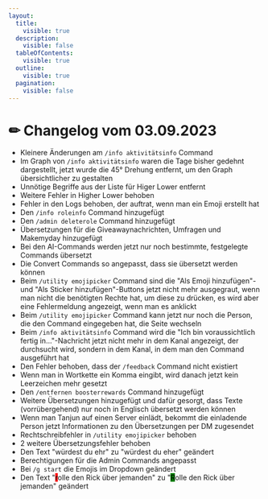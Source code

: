 ```yaml
---
layout:
  title:
    visible: true
  description:
    visible: false
  tableOfContents:
    visible: true
  outline:
    visible: true
  pagination:
    visible: false
---
```


# ✏ Changelog vom 03.09.2023

* Kleinere Änderungen am `/info aktivitätsinfo` Command
* Im Graph von `/info aktivitätsinfo` waren die Tage bisher gedehnt dargestellt, jetzt wurde die 45° Drehung entfernt, um den Graph übersichtlicher zu gestalten
* Unnötige Begriffe aus der Liste für Higer Lower entfernt
* Weitere Fehler in Higher Lower behoben
* Fehler in den Logs behoben, der auftrat, wenn man ein Emoji erstellt hat
* Den `/info roleinfo` Command hinzugefügt
* Den `/admin deleterole` Command hinzugefügt
* Übersetzungen für die Giveawaynachrichten, Umfragen und Makemyday hinzugefügt
* Bei den AI-Commands werden jetzt nur noch bestimmte, festgelegte Commands übersetzt
* Die Convert Commands so angepasst, dass sie übersetzt werden können
* Beim `/utility emojipicker` Command sind die "Als Emoji hinzufügen"- und "Als Sticker hinzufügen"-Buttons jetzt nicht mehr ausgegraut, wenn man nicht die benötigten Rechte hat, um diese zu drücken, es wird aber eine Fehlermeldung angezeigt, wenn man es anklickt
* Beim `/utility emojipicker` Command kann jetzt nur noch die Person, die den Command eingegeben hat, die Seite wechseln
* Beim `/info aktivitätsinfo` Command wird die "Ich bin voraussichtlich fertig in..."-Nachricht jetzt nicht mehr in dem Kanal angezeigt, der durchsucht wird, sondern in dem Kanal, in dem man den Command ausgeführt hat
* Den Fehler behoben, dass der `/feedback` Command nicht existiert
* Wenn man in Wortkette ein Komma eingibt, wird danach jetzt kein Leerzeichen mehr gesetzt
* Den `/entfernen boosterrewards` Command hinzugefügt
* Weitere Übersetzungen hinzugefügt und dafür gesorgt, dass Texte (vorrübergehend) nur noch in Englisch übersetzt werden können
* Wenn man Tanjun auf einen Server einlädt, bekommt die einladende Person jetzt Informationen zu den Übersetzungen per DM zugesendet
* Rechtschreibfehler in `/utility emojipicker` behoben
* 2 weitere Übersetzungsfehler behoben
* Den Text "würdest du ehr" zu "würdest du eher" geändert
* Berechtigungen für die Admin Commands angepasst
* Bei `/g start` die Emojis im Dropdown geändert
* Den Text "<mark style="background-color:red;">r</mark>olle den Rick über jemanden" zu "<mark style="background-color:green;">R</mark>olle den Rick über jemanden" geändert